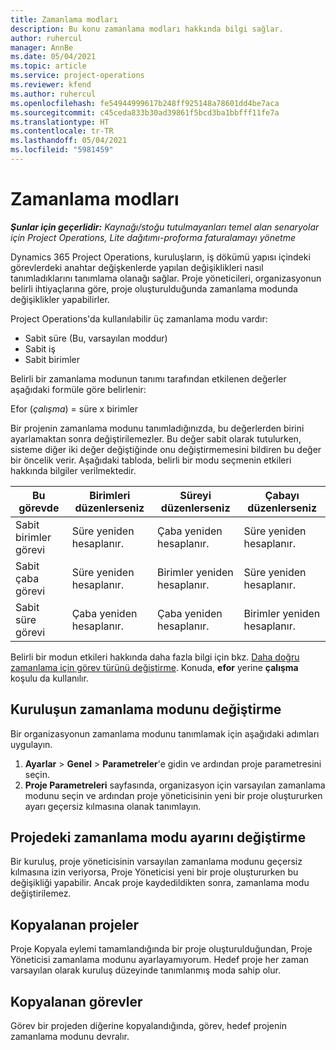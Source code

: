 ```yaml
---
title: Zamanlama modları
description: Bu konu zamanlama modları hakkında bilgi sağlar.
author: ruhercul
manager: AnnBe
ms.date: 05/04/2021
ms.topic: article
ms.service: project-operations
ms.reviewer: kfend
ms.author: ruhercul
ms.openlocfilehash: fe54944999617b248ff925148a78601dd4be7aca
ms.sourcegitcommit: c45ceda833b30ad39861f5bcd3ba1bbfff11fe7a
ms.translationtype: HT
ms.contentlocale: tr-TR
ms.lasthandoff: 05/04/2021
ms.locfileid: "5981459"
---
```

# <a name="scheduling-modes"></a>Zamanlama modları

_**Şunlar için geçerlidir:** Kaynağı/stoğu tutulmayanları temel alan senaryolar için Project Operations, Lite dağıtımı-proforma faturalamayı yönetme_


Dynamics 365 Project Operations, kuruluşların, iş dökümü yapısı içindeki görevlerdeki anahtar değişkenlerde yapılan değişiklikleri nasıl tanımladıklarını tanımlama olanağı sağlar. Proje yöneticileri, organizasyonun belirli ihtiyaçlarına göre, proje oluşturulduğunda zamanlama modunda değişiklikler yapabilirler.

Project Operations'da kullanılabilir üç zamanlama modu vardır:

  - Sabit süre (Bu, varsayılan moddur)
  - Sabit iş
  - Sabit birimler

Belirli bir zamanlama modunun tanımı tarafından etkilenen değerler aşağıdaki formüle göre belirlenir:

  Efor (*çalışma*) = süre x birimler

Bir projenin zamanlama modunu tanımladığınızda, bu değerlerden birini ayarlamaktan sonra değiştirilemezler. Bu değer sabit olarak tutulurken, sisteme diğer iki değer değiştiğinde onu değiştirmemesini bildiren bu değer bir öncelik verir. Aşağıdaki tabloda, belirli bir modu seçmenin etkileri hakkında bilgiler verilmektedir.

| **Bu görevde**             | **Birimleri düzenlerseniz**   | **Süreyi düzenlerseniz** | **Çabayı düzenlerseniz**  |
|----------------------|---------------------------|----------------------------|---------------------------|
| Sabit birimler görevi     | Süre yeniden hesaplanır. | Çaba yeniden hesaplanır.    | Süre yeniden hesaplanır. |
| Sabit çaba görevi    | Süre yeniden hesaplanır. | Birimler yeniden hesaplanır.    | Süre yeniden hesaplanır. |
| Sabit süre görevi  | Çaba yeniden hesaplanır.   | Çaba yeniden hesaplanır.    | Birimler yeniden hesaplanır.   |

Belirli bir modun etkileri hakkında daha fazla bilgi için bkz. [Daha doğru zamanlama için görev türünü değiştirme](https://support.microsoft.com/en-us/office/change-the-task-type-for-more-accurate-scheduling-b0b969ad-45bc-4e9e-8967-435587548a72). Konuda, **efor** yerine **çalışma** koşulu da kullanılır.

## <a name="change-the-organizations-scheduling-mode"></a>Kuruluşun zamanlama modunu değiştirme

Bir organizasyonun zamanlama modunu tanımlamak için aşağıdaki adımları uygulayın.

1. **Ayarlar** \> **Genel** \> **Parametreler**'e gidin ve ardından proje parametresini seçin. 
2. **Proje Parametreleri** sayfasında, organizasyon için varsayılan zamanlama modunu seçin ve ardından proje yöneticisinin yeni bir proje oluştururken ayarı geçersiz kılmasına olanak tanımlayın.

## <a name="change-the-scheduling-mode-setting-on-a-project"></a>Projedeki zamanlama modu ayarını değiştirme

Bir kuruluş, proje yöneticisinin varsayılan zamanlama modunu geçersiz kılmasına izin veriyorsa, Proje Yöneticisi yeni bir proje oluştururken bu değişikliği yapabilir. Ancak proje kaydedildikten sonra, zamanlama modu değiştirilemez.

## <a name="copied-projects"></a>Kopyalanan projeler

Proje Kopyala eylemi tamamlandığında bir proje oluşturulduğundan, Proje Yöneticisi zamanlama modunu ayarlayamıyorum. Hedef proje her zaman varsayılan olarak kuruluş düzeyinde tanımlanmış moda sahip olur.

## <a name="copied-tasks"></a>Kopyalanan görevler

Görev bir projeden diğerine kopyalandığında, görev, hedef projenin zamanlama modunu devralır.
